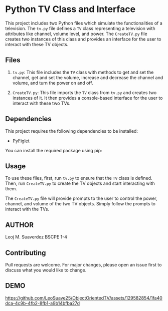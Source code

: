 # Python TV Class and Interface

This project includes two Python files which simulate the functionalities of a television. The `tv.py` file defines a `TV` class representing a television with attributes like channel, volume level, and power. The `CreateTV.py` file creates two instances of this class and provides an interface for the user to interact with these TV objects.

## Files

1. `tv.py`: This file includes the `TV` class with methods to get and set the channel, get and set the volume, increase and decrease the channel and volume, and turn the power on and off.

2. `CreateTV.py`: This file imports the `TV` class from `tv.py` and creates two instances of it. It then provides a console-based interface for the user to interact with these two TVs.

## Dependencies

This project requires the following dependencies to be installed:

- [PyFiglet](https://pypi.org/project/pyfiglet/)

You can install the required package using pip:

## Usage

To use these files, first, run `tv.py` to ensure that the `TV` class is defined. Then, run `CreateTV.py` to create the TV objects and start interacting with them.

The `CreateTV.py` file will provide prompts to the user to control the power, channel, and volume of the two TV objects. Simply follow the prompts to interact with the TVs.

## AUTHOR

Leoj M. Suaverdez BSCPE 1-4

## Contributing

Pull requests are welcome. For major changes, please open an issue first to discuss what you would like to change.

## DEMO



https://github.com/LeoSuave25/ObjectOrientedTV/assets/129582854/1fa40dca-4c9b-4fb2-8fb1-a9b14bfba27d


